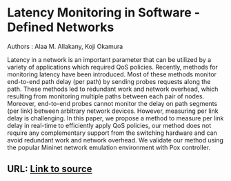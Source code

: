 # Latency Monitoring in Software - Defined Networks

Authors : Alaa M. Allakany, Koji Okamura

Latency in a network is an important parameter that can be utilized by a variety of applications which required QoS policies. Recently, methods for monitoring latency have been introduced. Most of these methods monitor end-to-end path delay (per path) by sending probes requests along the path. These methods led to redundant work and network overhead, which resulting from monitoring multiple paths between each pair of nodes. Moreover, end-to-end probes cannot monitor the delay on path segments (per link) between arbitrary network devices. However, measuring per link delay is challenging. In this paper, we propose a method to measure per link delay in real-time to efficiently apply QoS policies, our method does not require any complementary support from the switching hardware and can avoid redundant work and network overhead. We validate our method using the popular Mininet network emulation environment with Pox controller.

## URL: [Link to source][url]

[url]: <https://dl.acm.org/citation.cfm?id=3095791>
